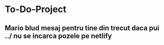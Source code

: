 ﻿# To-Do-Project  
 
 ## Mario blud mesaj pentru tine din trecut daca pui ../ nu se incarca pozele pe netlify
